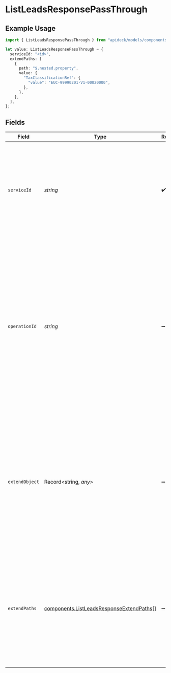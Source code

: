 # ListLeadsResponsePassThrough

## Example Usage

```typescript
import { ListLeadsResponsePassThrough } from "apideck/models/components";

let value: ListLeadsResponsePassThrough = {
  serviceId: "<id>",
  extendPaths: [
    {
      path: "$.nested.property",
      value: {
        "TaxClassificationRef": {
          "value": "EUC-99990201-V1-00020000",
        },
      },
    },
  ],
};
```

## Fields

| Field                                                                                                                                                                                                                                                                                                                                     | Type                                                                                                                                                                                                                                                                                                                                      | Required                                                                                                                                                                                                                                                                                                                                  | Description                                                                                                                                                                                                                                                                                                                               |
| ----------------------------------------------------------------------------------------------------------------------------------------------------------------------------------------------------------------------------------------------------------------------------------------------------------------------------------------- | ----------------------------------------------------------------------------------------------------------------------------------------------------------------------------------------------------------------------------------------------------------------------------------------------------------------------------------------- | ----------------------------------------------------------------------------------------------------------------------------------------------------------------------------------------------------------------------------------------------------------------------------------------------------------------------------------------- | ----------------------------------------------------------------------------------------------------------------------------------------------------------------------------------------------------------------------------------------------------------------------------------------------------------------------------------------- |
| `serviceId`                                                                                                                                                                                                                                                                                                                               | *string*                                                                                                                                                                                                                                                                                                                                  | :heavy_check_mark:                                                                                                                                                                                                                                                                                                                        | A string identifier for the specific service to which the pass_through data should be applied. This ensures that custom data is correctly routed and processed by the intended service.                                                                                                                                                   |
| `operationId`                                                                                                                                                                                                                                                                                                                             | *string*                                                                                                                                                                                                                                                                                                                                  | :heavy_minus_sign:                                                                                                                                                                                                                                                                                                                        | This property contains an optional identifier for a specific workflow operation within the CRM system. It is used to apply the pass-through logic to a particular operation, especially useful when a single API call triggers multiple downstream requests. The value is expected to be a string that uniquely identifies the operation. |
| `extendObject`                                                                                                                                                                                                                                                                                                                            | Record<string, *any*>                                                                                                                                                                                                                                                                                                                     | :heavy_minus_sign:                                                                                                                                                                                                                                                                                                                        | This property is a flexible object designed to allow direct extension with any additional properties. It serves as a container for custom data that may be needed for specific integrations or workflows, providing a way to include extra information without altering the core API structure.                                           |
| `extendPaths`                                                                                                                                                                                                                                                                                                                             | [components.ListLeadsResponseExtendPaths](../../models/components/listleadsresponseextendpaths.md)[]                                                                                                                                                                                                                                      | :heavy_minus_sign:                                                                                                                                                                                                                                                                                                                        | This property is an array of objects, each representing a structured modification to the data using specified paths. It allows developers to define precise changes to the data structure, facilitating complex data transformations and integrations.                                                                                    |